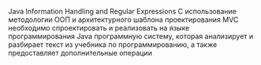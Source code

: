 Java Information Handling and Regular Expressions
C использование методологии ООП и архитектурного шаблона проектирования MVC
необходимо спроектировать и реализовать на языке программирования Java программную систему,
которая анализирует и разбирает текст из учебника по программированию,
а также предоставляет дополнительные операции